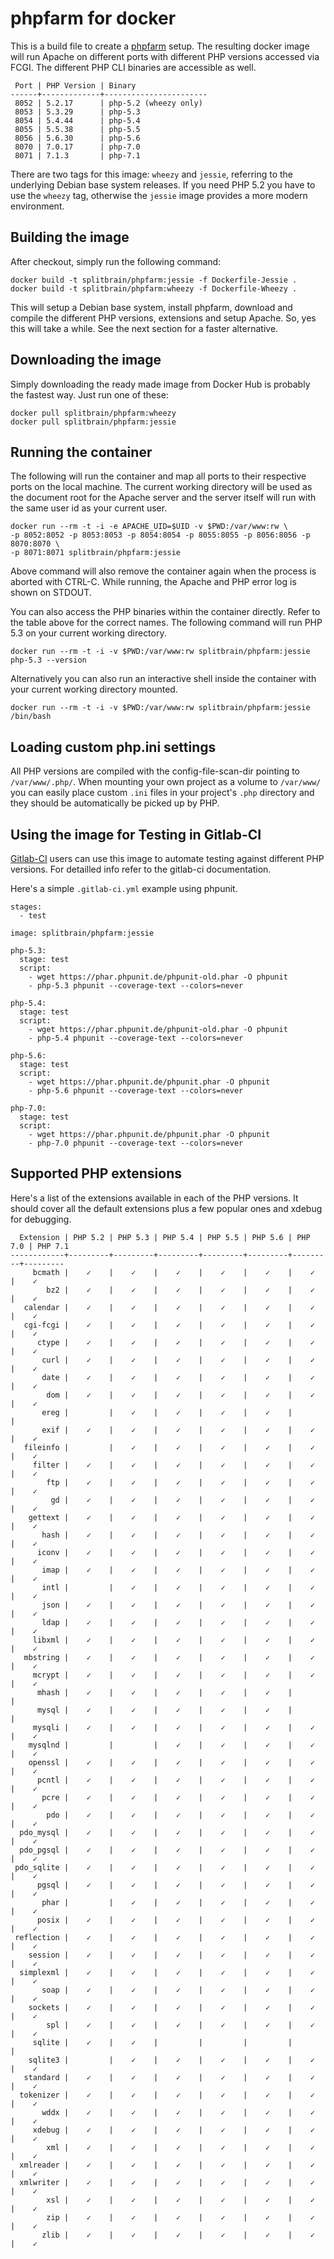 phpfarm for docker
==================

This is a build file to create a [phpfarm](http://sourceforge.net/projects/phpfarm/)
setup. The resulting docker image will run Apache on different ports with different
PHP versions accessed via FCGI. The different PHP CLI binaries are accessible as
well.

     Port | PHP Version | Binary
    ------+-------------+-----------------------
     8052 | 5.2.17      | php-5.2 (wheezy only)
     8053 | 5.3.29      | php-5.3
     8054 | 5.4.44      | php-5.4
     8055 | 5.5.38      | php-5.5
     8056 | 5.6.30      | php-5.6
     8070 | 7.0.17      | php-7.0
     8071 | 7.1.3       | php-7.1

There are two tags for this image: ``wheezy`` and ``jessie``, referring to the
underlying Debian base system releases. If you need PHP 5.2 you have to use the
``wheezy`` tag, otherwise the ``jessie`` image provides a more modern environment.

Building the image
------------------

After checkout, simply run the following command:

    docker build -t splitbrain/phpfarm:jessie -f Dockerfile-Jessie .
    docker build -t splitbrain/phpfarm:wheezy -f Dockerfile-Wheezy .

This will setup a Debian base system, install phpfarm, download and compile the different
PHP versions, extensions and setup Apache. So, yes this will take a while. See the next
section for a faster alternative.

Downloading the image
-----------------

Simply downloading the ready made image from Docker Hub is probably the fastest
way. Just run one of these:

    docker pull splitbrain/phpfarm:wheezy
    docker pull splitbrain/phpfarm:jessie

Running the container
---------------------

The following will run the container and map all ports to their respective ports on the
local machine. The current working directory will be used as the document root for
the Apache server and the server itself will run with the same user id as your current
user.

    docker run --rm -t -i -e APACHE_UID=$UID -v $PWD:/var/www:rw \
    -p 8052:8052 -p 8053:8053 -p 8054:8054 -p 8055:8055 -p 8056:8056 -p 8070:8070 \
    -p 8071:8071 splitbrain/phpfarm:jessie

Above command will also remove the container again when the process is aborted with
CTRL-C. While running, the Apache and PHP error log is shown on STDOUT.

You can also access the PHP binaries within the container directly. Refer to the table
above for the correct names. The following command will run PHP 5.3 on your current
working directory.

    docker run --rm -t -i -v $PWD:/var/www:rw splitbrain/phpfarm:jessie php-5.3 --version

Alternatively you can also run an interactive shell inside the container with
your current working directory mounted.

    docker run --rm -t -i -v $PWD:/var/www:rw splitbrain/phpfarm:jessie /bin/bash

Loading custom php.ini settings
-------------------------------

All PHP versions are compiled with the config-file-scan-dir pointing to
``/var/www/.php/``. When mounting your own project as a volume to
``/var/www/`` you can easily place custom ``.ini`` files in your project's ``.php``
directory and they should be automatically be picked up by PHP.

Using the image for Testing in Gitlab-CI
----------------------------------------

[Gitlab-CI](https://about.gitlab.com/gitlab-ci/) users can use this image to automate
testing against different PHP versions. For detailled info refer to the gitlab-ci
documentation.

Here's a simple ``.gitlab-ci.yml`` example using phpunit.

    stages:
      - test

    image: splitbrain/phpfarm:jessie

    php-5.3:
      stage: test
      script:
        - wget https://phar.phpunit.de/phpunit-old.phar -O phpunit
        - php-5.3 phpunit --coverage-text --colors=never

    php-5.4:
      stage: test
      script:
        - wget https://phar.phpunit.de/phpunit-old.phar -O phpunit
        - php-5.4 phpunit --coverage-text --colors=never

    php-5.6:
      stage: test
      script:
        - wget https://phar.phpunit.de/phpunit.phar -O phpunit
        - php-5.6 phpunit --coverage-text --colors=never

    php-7.0:
      stage: test
      script:
        - wget https://phar.phpunit.de/phpunit.phar -O phpunit
        - php-7.0 phpunit --coverage-text --colors=never

Supported PHP extensions
------------------------

Here's a list of the extensions available in each of the PHP versions. It should
cover all the default extensions plus a few popular ones and xdebug for debugging.

      Extension | PHP 5.2 | PHP 5.3 | PHP 5.4 | PHP 5.5 | PHP 5.6 | PHP 7.0 | PHP 7.1
    ------------+---------+---------+---------+---------+---------+---------+---------
         bcmath |    ✓    |    ✓    |    ✓    |    ✓    |    ✓    |    ✓    |    ✓
            bz2 |    ✓    |    ✓    |    ✓    |    ✓    |    ✓    |    ✓    |    ✓
       calendar |    ✓    |    ✓    |    ✓    |    ✓    |    ✓    |    ✓    |    ✓
       cgi-fcgi |    ✓    |    ✓    |    ✓    |    ✓    |    ✓    |    ✓    |    ✓
          ctype |    ✓    |    ✓    |    ✓    |    ✓    |    ✓    |    ✓    |    ✓
           curl |    ✓    |    ✓    |    ✓    |    ✓    |    ✓    |    ✓    |    ✓
           date |    ✓    |    ✓    |    ✓    |    ✓    |    ✓    |    ✓    |    ✓
            dom |    ✓    |    ✓    |    ✓    |    ✓    |    ✓    |    ✓    |    ✓
           ereg |         |    ✓    |    ✓    |    ✓    |    ✓    |         |
           exif |    ✓    |    ✓    |    ✓    |    ✓    |    ✓    |    ✓    |    ✓
       fileinfo |         |    ✓    |    ✓    |    ✓    |    ✓    |    ✓    |    ✓
         filter |    ✓    |    ✓    |    ✓    |    ✓    |    ✓    |    ✓    |    ✓
            ftp |    ✓    |    ✓    |    ✓    |    ✓    |    ✓    |    ✓    |    ✓
             gd |    ✓    |    ✓    |    ✓    |    ✓    |    ✓    |    ✓    |    ✓
        gettext |    ✓    |    ✓    |    ✓    |    ✓    |    ✓    |    ✓    |    ✓
           hash |    ✓    |    ✓    |    ✓    |    ✓    |    ✓    |    ✓    |    ✓
          iconv |    ✓    |    ✓    |    ✓    |    ✓    |    ✓    |    ✓    |    ✓
           imap |    ✓    |    ✓    |    ✓    |    ✓    |    ✓    |    ✓    |    ✓
           intl |         |    ✓    |    ✓    |    ✓    |    ✓    |    ✓    |    ✓
           json |    ✓    |    ✓    |    ✓    |    ✓    |    ✓    |    ✓    |    ✓
           ldap |    ✓    |    ✓    |    ✓    |    ✓    |    ✓    |    ✓    |    ✓
         libxml |    ✓    |    ✓    |    ✓    |    ✓    |    ✓    |    ✓    |    ✓
       mbstring |    ✓    |    ✓    |    ✓    |    ✓    |    ✓    |    ✓    |    ✓
         mcrypt |    ✓    |    ✓    |    ✓    |    ✓    |    ✓    |    ✓    |    ✓
          mhash |    ✓    |    ✓    |    ✓    |    ✓    |    ✓    |         |
          mysql |    ✓    |    ✓    |    ✓    |    ✓    |    ✓    |         |
         mysqli |    ✓    |    ✓    |    ✓    |    ✓    |    ✓    |    ✓    |    ✓
        mysqlnd |         |         |    ✓    |    ✓    |    ✓    |    ✓    |    ✓
        openssl |    ✓    |    ✓    |    ✓    |    ✓    |    ✓    |    ✓    |    ✓
          pcntl |    ✓    |    ✓    |    ✓    |    ✓    |    ✓    |    ✓    |    ✓
           pcre |    ✓    |    ✓    |    ✓    |    ✓    |    ✓    |    ✓    |    ✓
            pdo |    ✓    |    ✓    |    ✓    |    ✓    |    ✓    |    ✓    |    ✓
      pdo_mysql |    ✓    |    ✓    |    ✓    |    ✓    |    ✓    |    ✓    |    ✓
      pdo_pgsql |    ✓    |    ✓    |    ✓    |    ✓    |    ✓    |    ✓    |    ✓
     pdo_sqlite |    ✓    |    ✓    |    ✓    |    ✓    |    ✓    |    ✓    |    ✓
          pgsql |    ✓    |    ✓    |    ✓    |    ✓    |    ✓    |    ✓    |    ✓
           phar |         |    ✓    |    ✓    |    ✓    |    ✓    |    ✓    |    ✓
          posix |    ✓    |    ✓    |    ✓    |    ✓    |    ✓    |    ✓    |    ✓
     reflection |    ✓    |    ✓    |    ✓    |    ✓    |    ✓    |    ✓    |    ✓
        session |    ✓    |    ✓    |    ✓    |    ✓    |    ✓    |    ✓    |    ✓
      simplexml |    ✓    |    ✓    |    ✓    |    ✓    |    ✓    |    ✓    |    ✓
           soap |    ✓    |    ✓    |    ✓    |    ✓    |    ✓    |    ✓    |    ✓
        sockets |    ✓    |    ✓    |    ✓    |    ✓    |    ✓    |    ✓    |    ✓
            spl |    ✓    |    ✓    |    ✓    |    ✓    |    ✓    |    ✓    |    ✓
         sqlite |    ✓    |    ✓    |         |         |         |         |
        sqlite3 |         |    ✓    |    ✓    |    ✓    |    ✓    |    ✓    |    ✓
       standard |    ✓    |    ✓    |    ✓    |    ✓    |    ✓    |    ✓    |    ✓
      tokenizer |    ✓    |    ✓    |    ✓    |    ✓    |    ✓    |    ✓    |    ✓
           wddx |    ✓    |    ✓    |    ✓    |    ✓    |    ✓    |    ✓    |    ✓
         xdebug |    ✓    |    ✓    |    ✓    |    ✓    |    ✓    |    ✓    |    ✓
            xml |    ✓    |    ✓    |    ✓    |    ✓    |    ✓    |    ✓    |    ✓
      xmlreader |    ✓    |    ✓    |    ✓    |    ✓    |    ✓    |    ✓    |    ✓
      xmlwriter |    ✓    |    ✓    |    ✓    |    ✓    |    ✓    |    ✓    |    ✓
            xsl |    ✓    |    ✓    |    ✓    |    ✓    |    ✓    |    ✓    |    ✓
            zip |    ✓    |    ✓    |    ✓    |    ✓    |    ✓    |    ✓    |    ✓
           zlib |    ✓    |    ✓    |    ✓    |    ✓    |    ✓    |    ✓    |    ✓

